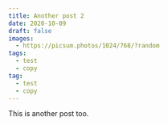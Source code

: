 ```yaml
---
title: Another post 2
date: 2020-10-09
draft: false
images:
  - https://picsum.photos/1024/768/?random
tags:
  - test
  - copy
tag:
  - test
  - copy
---
```


This is another post too.
